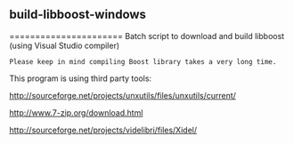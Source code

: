 ## build-libboost-windows
======================
Batch script to download and build libboost (using Visual Studio compiler)

```
Please keep in mind compiling Boost library takes a very long time.
```

This program is using third party tools:

http://sourceforge.net/projects/unxutils/files/unxutils/current/

http://www.7-zip.org/download.html

http://sourceforge.net/projects/videlibri/files/Xidel/
